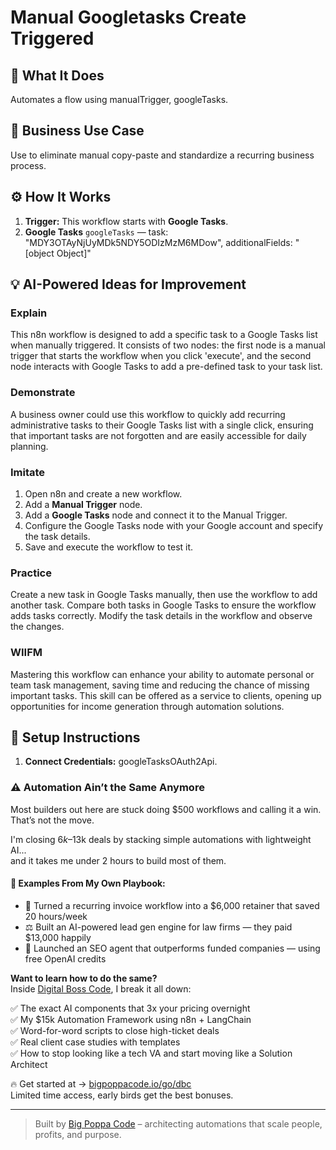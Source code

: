 # Manual Googletasks Create Triggered
  ## 🚀 What It Does
  Automates a flow using manualTrigger, googleTasks.
  
  ## 💼 Business Use Case
  Use to eliminate manual copy-paste and standardize a recurring business process.
  
  ## ⚙️ How It Works
  1. **Trigger:** This workflow starts with **Google Tasks**.
  2. **Google Tasks** `googleTasks` — task: "MDY3OTAyNjUyMDk5NDY5ODIzMzM6MDow", additionalFields: "[object Object]"
  
  ## 💡 AI-Powered Ideas for Improvement
  ### Explain
This n8n workflow is designed to add a specific task to a Google Tasks list when manually triggered. It consists of two nodes: the first node is a manual trigger that starts the workflow when you click 'execute', and the second node interacts with Google Tasks to add a pre-defined task to your task list.

### Demonstrate
A business owner could use this workflow to quickly add recurring administrative tasks to their Google Tasks list with a single click, ensuring that important tasks are not forgotten and are easily accessible for daily planning.

### Imitate
1. Open n8n and create a new workflow.
2. Add a **Manual Trigger** node.
3. Add a **Google Tasks** node and connect it to the Manual Trigger.
4. Configure the Google Tasks node with your Google account and specify the task details.
5. Save and execute the workflow to test it.

### Practice
Create a new task in Google Tasks manually, then use the workflow to add another task. Compare both tasks in Google Tasks to ensure the workflow adds tasks correctly. Modify the task details in the workflow and observe the changes.

### WIIFM
Mastering this workflow can enhance your ability to automate personal or team task management, saving time and reducing the chance of missing important tasks. This skill can be offered as a service to clients, opening up opportunities for income generation through automation solutions.
  
  ## 🔧 Setup Instructions
  1. **Connect Credentials:** googleTasksOAuth2Api.
  
### ⚠️ Automation Ain’t the Same Anymore

Most builders out here are stuck doing $500 workflows and calling it a win.  
That’s not the move.  

I'm closing $6k–$13k deals by stacking simple automations with lightweight AI...  
and it takes me under 2 hours to build most of them.

#### 🧠 Examples From My Own Playbook:
- 🔁 Turned a recurring invoice workflow into a $6,000 retainer that saved 20 hours/week  
- ⚖️ Built an AI-powered lead gen engine for law firms — they paid $13,000 happily  
- 🚀 Launched an SEO agent that outperforms funded companies — using free OpenAI credits  

**Want to learn how to do the same?**  
Inside [Digital Boss Code](https://bigpoppacode.io/go/dbc), I break it all down:

✅ The exact AI components that 3x your pricing overnight  
✅ My $15k Automation Framework using n8n + LangChain  
✅ Word-for-word scripts to close high-ticket deals  
✅ Real client case studies with templates  
✅ How to stop looking like a tech VA and start moving like a Solution Architect  

🔥 Get started at → [bigpoppacode.io/go/dbc](https://bigpoppacode.io/go/dbc)  
Limited time access, early birds get the best bonuses.

---
> Built by [Big Poppa Code](https://bigpoppacode.io) – architecting automations that scale people, profits, and purpose.
  